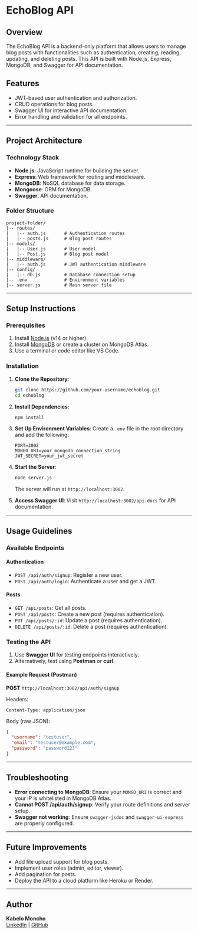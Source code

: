# EchoBlog API

## Overview
The EchoBlog API is a backend-only platform that allows users to manage blog posts with functionalities such as authentication, creating, reading, updating, and deleting posts. This API is built with Node.js, Express, MongoDB, and Swagger for API documentation.

## Features

- JWT-based user authentication and authorization.
- CRUD operations for blog posts.
- Swagger UI for interactive API documentation.
- Error handling and validation for all endpoints.

---

## Project Architecture

### Technology Stack

- **Node.js**: JavaScript runtime for building the server.
- **Express**: Web framework for routing and middleware.
- **MongoDB**: NoSQL database for data storage.
- **Mongoose**: ORM for MongoDB.
- **Swagger**: API documentation.

### Folder Structure

```
project-folder/
|-- routes/
|   |-- auth.js       # Authentication routes
|   |-- posts.js      # Blog post routes
|-- models/
|   |-- User.js       # User model
|   |-- Post.js       # Blog post model
|-- middleware/
|   |-- auth.js       # JWT authentication middleware
|-- config/
|   |-- db.js         # Database connection setup
|-- .env              # Environment variables
|-- server.js         # Main server file
```

---

## Setup Instructions

### Prerequisites

1. Install [Node.js](https://nodejs.org/) (v14 or higher).
2. Install [MongoDB](https://www.mongodb.com/atlas/database) or create a cluster on MongoDB Atlas.
3. Use a terminal or code editor like VS Code.

### Installation

1. **Clone the Repository**:

   ```bash
   git clone https://github.com/your-username/echoblog.git
   cd echoblog
   ```

2. **Install Dependencies**:

   ```bash
   npm install
   ```

3. **Set Up Environment Variables**:
   Create a `.env` file in the root directory and add the following:

   ```env
   PORT=3002
   MONGO_URI=your_mongodb_connection_string
   JWT_SECRET=your_jwt_secret
   ```

4. **Start the Server**:

   ```bash
   node server.js
   ```

   The server will run at `http://localhost:3002`.

5. **Access Swagger UI**:
   Visit `http://localhost:3002/api-docs` for API documentation.

---

## Usage Guidelines

### Available Endpoints

#### Authentication

- `POST /api/auth/signup`: Register a new user.
- `POST /api/auth/login`: Authenticate a user and get a JWT.

#### Posts

- `GET /api/posts`: Get all posts.
- `POST /api/posts`: Create a new post (requires authentication).
- `PUT /api/posts/:id`: Update a post (requires authentication).
- `DELETE /api/posts/:id`: Delete a post (requires authentication).

### Testing the API

1. Use **Swagger UI** for testing endpoints interactively.
2. Alternatively, test using **Postman** or **curl**.

#### Example Request (Postman)

**POST** `http://localhost:3002/api/auth/signup`

Headers:

```
Content-Type: application/json
```

Body (raw JSON):

```json
{
  "username": "testuser",
  "email": "testuser@example.com",
  "password": "password123"
}
```

---

## Troubleshooting

- **Error connecting to MongoDB**: Ensure your `MONGO_URI` is correct and your IP is whitelisted in MongoDB Atlas.
- **Cannot POST /api/auth/signup**: Verify your route definitions and server setup.
- **Swagger not working**: Ensure `swagger-jsdoc` and `swagger-ui-express` are properly configured.

---

## Future Improvements

- Add file upload support for blog posts.
- Implement user roles (admin, editor, viewer).
- Add pagination for posts.
- Deploy the API to a cloud platform like Heroku or Render.

---

## Author

**Kabelo Moncho**  
[LinkedIn](https://linkedin.com/in/Kabelo-Moncho) | [GitHub](https://github.com/MonchoKK)

